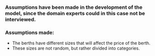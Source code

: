 ### Assumptions have been made in the development of the model, since the domain experts could in this case not be interviewed.

### Assumptions made:
- The berths have different sizes that will affect the price of the berth.
- These sizes are not random, but rather divided into categories.
